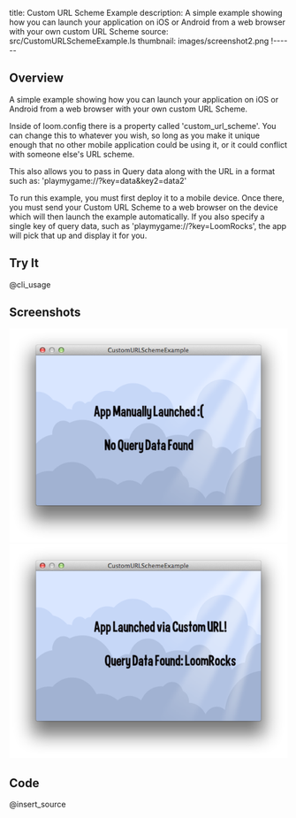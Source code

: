 title: Custom URL Scheme Example
description: A simple example showing how you can launch your application on iOS or Android from a web browser with your own custom URL Scheme
source: src/CustomURLSchemeExample.ls
thumbnail: images/screenshot2.png
!------

## Overview
A simple example showing how you can launch your application on iOS or Android from a web browser with your own custom URL Scheme.

Inside of loom.config there is a property called 'custom_url_scheme'.  You can change this to whatever you wish, so long as you make it unique enough that no other mobile application could be using it, or it could conflict with someone else's URL scheme.

This also allows you to pass in Query data along with the URL in a format such as: 'playmygame://?key=data&key2=data2'

To run this example, you must first deploy it to a mobile device.  Once there, you must send your Custom URL Scheme to a web browser on the device which will then launch the example automatically.  If you also specify a single key of query data, such as 'playmygame://?key=LoomRocks', the app will pick that up and display it for you.


## Try It
@cli_usage

## Screenshots
![ShareExample Screenshot](images/screenshot.png)
![ShareExample Screenshot](images/screenshot2.png)

## Code
@insert_source
